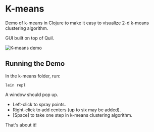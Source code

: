 # K-means

Demo of k-means in Clojure to make it easy to visualize 2-d k-means clustering
algorithm.

GUI built on top of Quil.

![K-means demo](https://raw.github.com/eshira/clojure-play/master/k-means-demo.gif "K-means Demo")

## Running the Demo

In the k-means folder, run:

    lein repl

A window should pop up.

- Left-click to spray points.
- Right-click to add centers (up to six may be added).
- [Space] to take one step in k-means clustering algorithm.

That's about it!
